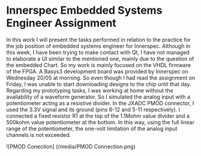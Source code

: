 # Innerspec Embedded Systems Engineer Assignment
In this work I will present the tasks performed in relation to the practice for the job position of embedded systems engineer for Innerspec.
Although in this week, I have been trying to make contact with Qt, I have not managed to elaborate a UI similar to the mentioned one, mainly due to the question of the embedded Chart. So my work is mainly focused on the VHDL firmware of the FPGA.
A Basys3 development board was provided by Innerspec on Wednesday 20/05 at morning. So even though I had read the assignment on Friday, I was unable to start downloading designs to the chip until that day.
Regarding my prototyping tasks, I was working at home without the availability of a waveform generator. So I simulated the analog input with a potentiometer acting as a resistive divider.
In the JXADC PMOD connector, I used the 3.3V signal and its ground (pins 6-12 and 5-11 respectively). I connected a fixed resistor R1 at the top of the 1.1Mohm value divider and a 500kohm value potentiometer at the bottom. In this way, using the full linear range of the potentiometer, the one-volt limitation of the analog input channels is not exceeded.

![PMOD Conection] (/media/PMOD Connection.png)

